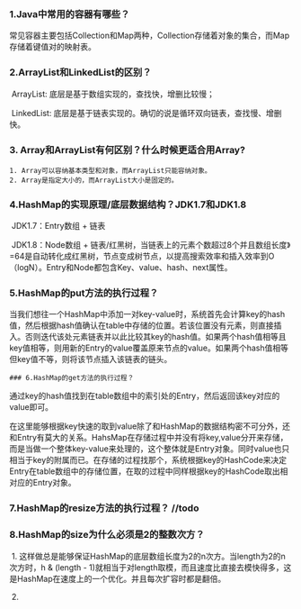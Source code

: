 ### 1.Java中常用的容器有哪些？

​	常见容器主要包括Collection和Map两种，Collection存储着对象的集合，而Map存储着键值对的映射表。

### 2.ArrayList和LinkedList的区别？

​	ArrayList: 底层是基于数组实现的，查找快，增删比较慢；

​	LinkedList: 底层是基于链表实现的。确切的说是循环双向链表，查找慢、增删快。

### 3. Array和ArrayList有何区别？什么时候更适合用Array?

	1. Array可以容纳基本类型和对象，而ArrayList只能容纳对象。
 	2. Array是指定大小的，而ArrayList大小是固定的。

### 4.HashMap的实现原理/底层数据结构？JDK1.7和JDK1.8

​	JDK1.7：Entry数组 + 链表

​	JDK1.8：Node数组 + 链表/红黑树，当链表上的元素个数超过8个并且数组长度》=64是自动转化成红黑树，节点变成树节点，以提高搜索效率和插入效率到O（logN）。Entry和Node都包含Key、value、hash、next属性。

### 5.HashMap的put方法的执行过程？

​	当我们想往一个HashMap中添加一对key-value时，系统首先会计算key的hash值，然后根据hash值确认在table中存储的位置。若该位置没有元素，则直接插入。否则迭代该处元素链表并以此比较其key的hash值。如果两个hash值相等且key值相等，则用新的Entry的value覆盖原来节点的value。如果两个hash值相等但key值不等，则将该节点插入该链表的链头。

	### 6.HashMap的get方法的执行过程？

​	通过key的hash值找到在table数组中的索引处的Entry，然后返回该key对应的value即可。

​	在这里能够根据key快速的取到value除了和HashMap的数据结构密不可分外，还和Entry有莫大的关系。HahsMap在存储过程中并没有将key,value分开来存储，而是当做一个整体key-value来处理的，这个整体就是Entry对象。同时value也只相当于key的附属而已。在存储的过程找那个，系统根据key的HashCode来决定Entry在table数组中的存储位置，在取的过程中同样根据key的HashCode取出相对应的Entry对象。

### 7.HashMap的resize方法的执行过程？ //todo

### 8.HashMap的size为什么必须是2的整数次方？

​	1. 这样做总是能够保证HashMap的底层数组长度为2的n次方。当length为2的n次方时，h & (length - 1)就相当于对length取模，而且速度比直接去模快得多，这是HashMap在速度上的一个优化。并且每次扩容时都是翻倍。

​	2.  

